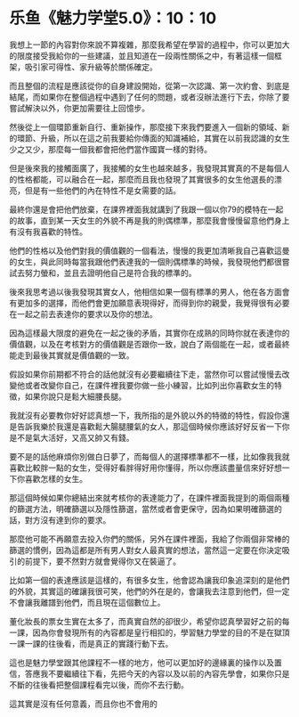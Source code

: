 # 乐鱼《魅力学堂5.0》：10：10

我想上一節的內容對你來說不算複雜，那麼我希望在學習的過程中，你可以更加大的限度接受我給你的一些建議，並且知道在一段兩性關係之中，有著這樣一個框架，吸引家可得性、家升級等於關係確定。

而且整個的流程是應該從你的自身建設開始，從第一次認識、第一次約會、到底是結尾，而如果你在整個過程中遇到了任何的問題，或者沒辦法進行下去，你除了要嘗試解決以外，你更加需要往上回憶步。

然後從上一個環節重新自行、重新操作，那麼接下來我們要進入一個新的領域、新的環節、升級，所以在這之前我要給你傳面的知識補給，其實在以前我認識的女生少之又少，那麼每一個我都會把他們當作國寶一樣的對待。

但是後來我的接觸面廣了，我接觸的女生也越來越多，我發現其實真的不是每個人的性格都能，可以融合在一起，那麼而且我也發現了其實很多的女生他選長的漂亮，但是有一些他們的內在特性不是女需要的話。

最終你還是會把他們放棄，在課界裡面我就講到了我跟一個以你79的模特在一起的故事，直到某一天女生的外貌不再是我的則偶標準，那麼我會慢慢留意他們身上有沒有我喜歡的特性。

他們的性格以及他們對我的價值觀的一個看法，慢慢的我更加清晰我自己喜歡這曼的女生，與此同時每當我跟他們表達我的一個則偶標準的時候，我發現他們都很嘗試去努力螢和，並且去證明他自己是符合我的標準的。

後來我思考過以後我發現其實女人，他相信如果一個有標準的男人，他在各方面會有更加多的選擇，而他們會更加願意表現得好，而得到你的親愛，我覺得很有必要在一起之前去表達你的要求以及你的想法。

因為這樣最大限度的避免在一起之後的矛盾，其實你在成熟的同時你就在表達你的價值觀，以及在考核對方的價值觀是否跟你一致，說白了兩個能在一起，或者最終能走到最後其實就是價值觀的一致。

假設如果你前期都不符合的話他就沒有必要繼續往下走，當然你可以嘗試慢慢去改變他或者改變你自己，在課件裡我要你做一些小練習，比如列出你喜歡女生的特徵，如果你說只是鬆大細腰長腿。

我就沒有必要教你好好認真想一下，我所指的是外貌以外的特徵的特性，假設你還是告訴我樂於我還是喜歡鬆大腸腿腰氣的女人，那這個時候你應該好好反省一下你是不是氣大活好，又高又帥又有錢。

要不是的話他麻煩你別做白日夢了，而每個人的選擇標準都不一樣，比如像我我就喜歡比較胖一點的女生，受得好看胖得好用你懂得，所以你應該盡量信來好好想一下你喜歡怎樣的女生。

那這個時候如果你總結出來就考核你的表達能力了，在課件裡面我提到的兩個兩種的篩選方法，明確篩選以及隱性篩選，當然或者會更保守，因為如果明確篩選的話，對方沒有達到你的要求。

那麼他可能不再願意去投入你們的關係，另外在課件裡面，我給了你兩個非常棒的篩選的慣例，因為這都是所有男人對女人最真實的想法，當然這一定要在你決定吸引的前提下，要不然對方就會覺得你又在裝逼了。

比如第一個的表達應該是這樣的，有很多女生，他會認為讓我印象追深刻的是他們的外貌，其實這的確讓我很可笑，他們的外在是的，會讓我去注意到他們，但一定不會讓我離譜到他們，而且現在這個數位上。

董化妝長的票女生實在太多了，而真實自然的卻很少，希望你認真學習好之前的每一課，因為你會發現所有的內容都是皇行相扣的，學習魅力學堂的目的不是在獄頂一課一課的往後看，而是真正的實踐行動下去。

這也是魅力學堂跟其他課程不一樣的地方，他可以更加好的邊緣裏的操作以及置信，答應我不要繼續往下看，先把今天的內容以及以前的內容先學會，如果你只是不斷的往後看把整個課程看完以後，而你不去行動。

這其實是沒有任何意義，而且你也不會用的